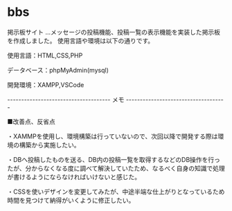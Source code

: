 # bbs
掲示板サイト
...メッセージの投稿機能、投稿一覧の表示機能を実装した掲示板を作成しました。
   使用言語や環境は以下の通りです。

使用言語：HTML,CSS,PHP

データベース：phpMyAdmin(mysql)

開発環境：XAMPP,VSCode

------------------------------------- メモ ------------------------------------

■改善点、反省点

・XAMMPを使用し、環境構築は行っていないので、次回以降で開発する際は環境の構築から実施したい。

・DBへ投稿したものを送る、DB内の投稿一覧を取得するなどのDB操作を行ったが、分からなくなる度に調べて解決していたため、なるべく自身の知識で処理が書けるようにならなければいけないと感じた。

・CSSを使いデザインを変更してみたが、中途半端な仕上がりとなっているため時間を見つけて納得がいくように修正したい。

